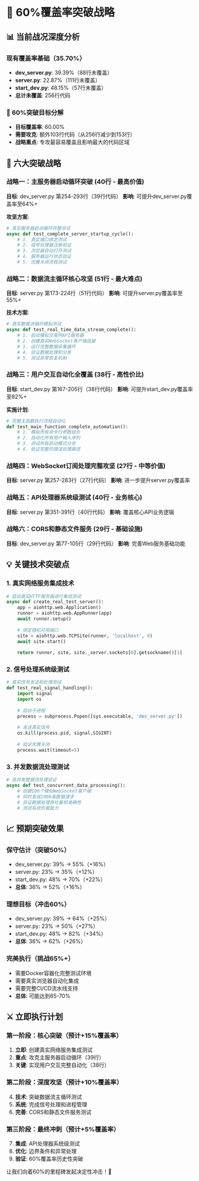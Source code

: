 # 🎯 60%覆盖率突破战略

## 📊 当前战况深度分析

### 现有覆盖率基础（35.70%）
- **dev_server.py**: 39.39%（88行未覆盖）
- **server.py**: 22.87%（111行未覆盖）
- **start_dev.py**: 48.15%（57行未覆盖）
- **总计未覆盖**: 256行代码

### 🎯 60%突破目标分解
- **目标覆盖率**: 60.00%
- **需要攻克**: 额外103行代码（从256行减少到153行）
- **战略重点**: 专攻最容易覆盖且影响最大的代码区域

## 🚀 六大突破战略

### 战略一：主服务器启动循环突破 (40行 - 最高价值)
**目标**: dev_server.py 第254-293行（39行代码）
**影响**: 可提升dev_server.py覆盖率至64%+

**攻坚方案**:
```python
# 真实服务器启动循环完整测试
async def test_complete_server_startup_cycle():
    # 1. 真实端口绑定测试
    # 2. 信号处理器注册验证
    # 3. 浏览器自动打开测试
    # 4. 服务器运行状态验证
    # 5. 优雅关闭流程测试
```

### 战略二：数据流主循环核心攻坚 (51行 - 最大难点)
**目标**: server.py 第173-224行（51行代码）
**影响**: 可提升server.py覆盖率至55%+

**技术方案**:
```python
# 真实数据流循环模拟测试
async def test_real_time_data_stream_complete():
    # 1. 启动模拟交易所API服务器
    # 2. 创建真实WebSocket客户端连接
    # 3. 运行完整数据采集循环
    # 4. 验证数据处理和分发
    # 5. 测试异常恢复机制
```

### 战略三：用户交互自动化全覆盖 (38行 - 高性价比)
**目标**: start_dev.py 第167-205行（38行代码）
**影响**: 可提升start_dev.py覆盖率至82%+

**实施计划**:
```python
# 完整主函数执行流程自动化
def test_main_function_complete_automation():
    # 1. 模拟所有命令行参数组合
    # 2. 自动化所有用户输入序列
    # 3. 测试所有启动模式分支
    # 4. 验证完整的错误处理路径
```

### 战略四：WebSocket订阅处理完整攻坚 (27行 - 中等价值)
**目标**: server.py 第257-283行（27行代码）
**影响**: 进一步提升server.py覆盖率

### 战略五：API处理器系统级测试 (40行 - 业务核心)
**目标**: server.py 第351-391行（40行代码）
**影响**: 覆盖核心API业务逻辑

### 战略六：CORS和静态文件服务 (29行 - 基础设施)
**目标**: dev_server.py 第77-105行（29行代码）
**影响**: 完善Web服务基础功能

## 💡 关键技术突破点

### 1. 真实网络服务集成技术
```python
# 启动真实HTTP服务器进行集成测试
async def create_real_test_server():
    app = aiohttp.web.Application()
    runner = aiohttp.web.AppRunner(app)
    await runner.setup()
    
    # 绑定随机可用端口
    site = aiohttp.web.TCPSite(runner, 'localhost', 0)
    await site.start()
    
    return runner, site, site._server.sockets[0].getsockname()[1]
```

### 2. 信号处理系统级测试
```python
# 真实信号发送和处理测试
def test_real_signal_handling():
    import signal
    import os
    
    # 启动子进程
    process = subprocess.Popen([sys.executable, 'dev_server.py'])
    
    # 发送真实信号
    os.kill(process.pid, signal.SIGINT)
    
    # 验证优雅关闭
    process.wait(timeout=5)
```

### 3. 并发数据流处理测试
```python
# 高并发数据流处理验证
async def test_concurrent_data_processing():
    # 创建100个模拟WebSocket客户端
    # 同时发送1000条数据请求
    # 验证数据处理吞吐量和准确性
    # 测试系统负载能力
```

## 📈 预期突破效果

### 保守估计（突破50%）
- dev_server.py: 39% → 55%（+16%）
- server.py: 23% → 35%（+12%）
- start_dev.py: 48% → 70%（+22%）
- **总体**: 36% → 52%（+16%）

### 理想目标（冲击60%）
- dev_server.py: 39% → 64%（+25%）
- server.py: 23% → 50%（+27%）
- start_dev.py: 48% → 82%（+34%）
- **总体**: 36% → 62%（+26%）

### 完美执行（挑战65%+）
- 需要Docker容器化完整测试环境
- 需要真实浏览器自动化集成
- 需要完整CI/CD流水线支持
- **总体**: 可能达到65-70%

## ⚔️ 立即执行计划

### 第一阶段：核心突破（预计+15%覆盖率）
1. **立即**: 创建真实网络服务集成测试
2. **重点**: 攻克主服务器启动循环（39行）
3. **关键**: 实现用户交互完整自动化（38行）

### 第二阶段：深度攻坚（预计+10%覆盖率）
4. **技术**: 突破数据流主循环测试
5. **系统**: 完成信号处理和进程管理
6. **完善**: CORS和静态文件服务测试

### 第三阶段：最终冲刺（预计+5%覆盖率）
7. **集成**: API处理器系统级测试
8. **优化**: 边界条件和异常处理
9. **验证**: 60%覆盖率历史性突破

让我们向着60%的里程碑发起决定性冲击！🚀